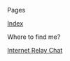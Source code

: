 <!DOCTYPE html>
<html>
<head>
<meta charset="UTF-8" />
<!-- <meta http-equiv="refresh" content="60" /> -->
<meta name="description" content="Navigation bar" />
<meta name="author" content="Mikaela Suomalainen" />
<link rel="canonical" href="https://mkaysi.github.io/navbar.html">
<title>Navigation bar</title>
<link rel="stylesheet" type="text/css" href="css.css" />
</head>
<body>

Pages

<a href="index.html" target="right">Index</a>

Where to find me?

<!--
<a href="pages/on-topic.html" target="right">On-topic sites</a>
-->

<!-- I cannot call IRC as on-topic nor off-topic -->
<a href="pages/irc.html" target="right">Internet Relay Chat</a>

<!--
<a href="pages/off-topic.html" target="right">Off-topic sites (Social Media)</a>
-->

</body>
</html>
<!-- vim : set ft=html -->
